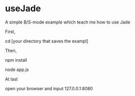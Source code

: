 # useJade

A simple B/S-mode example which teach me how to use Jade

First,

cd [your directory that saves the exampl]

Then,

  npm install
  
  node app.js
  
At last

 open your browser and input 127.0.0.1:8080

